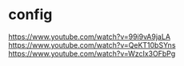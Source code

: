 # config

https://www.youtube.com/watch?v=99i9vA9jaLA
https://www.youtube.com/watch?v=QeKT10bSYns
https://www.youtube.com/watch?v=WzcIx3OFbPg


